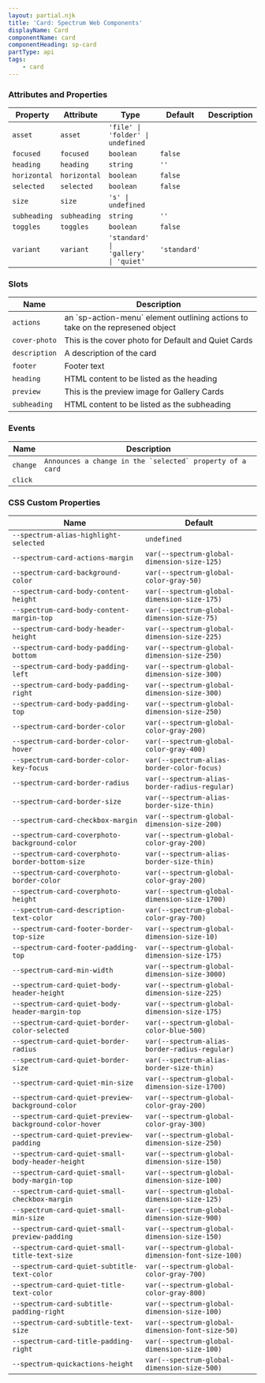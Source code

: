 ```yaml
---
layout: partial.njk
title: 'Card: Spectrum Web Components'
displayName: Card
componentName: card
componentHeading: sp-card
partType: api
tags:
    - card
---
```


### Attributes and Properties

<div class="table-container">
<table class="spectrum-Table">
<thead class="spectrum-Table-head">
<tr>

<th class="spectrum-Table-headCell">
Property
</th>

<th class="spectrum-Table-headCell">
Attribute
</th>

<th class="spectrum-Table-headCell">
Type
</th>

<th class="spectrum-Table-headCell">
Default
</th>

<th class="spectrum-Table-headCell">
Description
</th>

</tr>
</thead>
<tbody class="spectrum-Table-body">

<tr class="spectrum-Table-row">

<td class="spectrum-Table-cell">
<code>asset</code>
</td>

<td class="spectrum-Table-cell">
<code>asset</code>
</td>

<td class="spectrum-Table-cell">
<code>'file' | 'folder' | undefined</code>
</td>

<td class="spectrum-Table-cell">
<code></code>
</td>

<td class="spectrum-Table-cell">

</td>

</tr>

<tr class="spectrum-Table-row">

<td class="spectrum-Table-cell">
<code>focused</code>
</td>

<td class="spectrum-Table-cell">
<code>focused</code>
</td>

<td class="spectrum-Table-cell">
<code>boolean</code>
</td>

<td class="spectrum-Table-cell">
<code>false</code>
</td>

<td class="spectrum-Table-cell">

</td>

</tr>

<tr class="spectrum-Table-row">

<td class="spectrum-Table-cell">
<code>heading</code>
</td>

<td class="spectrum-Table-cell">
<code>heading</code>
</td>

<td class="spectrum-Table-cell">
<code>string</code>
</td>

<td class="spectrum-Table-cell">
<code>''</code>
</td>

<td class="spectrum-Table-cell">

</td>

</tr>

<tr class="spectrum-Table-row">

<td class="spectrum-Table-cell">
<code>horizontal</code>
</td>

<td class="spectrum-Table-cell">
<code>horizontal</code>
</td>

<td class="spectrum-Table-cell">
<code>boolean</code>
</td>

<td class="spectrum-Table-cell">
<code>false</code>
</td>

<td class="spectrum-Table-cell">

</td>

</tr>

<tr class="spectrum-Table-row">

<td class="spectrum-Table-cell">
<code>selected</code>
</td>

<td class="spectrum-Table-cell">
<code>selected</code>
</td>

<td class="spectrum-Table-cell">
<code>boolean</code>
</td>

<td class="spectrum-Table-cell">
<code>false</code>
</td>

<td class="spectrum-Table-cell">

</td>

</tr>

<tr class="spectrum-Table-row">

<td class="spectrum-Table-cell">
<code>size</code>
</td>

<td class="spectrum-Table-cell">
<code>size</code>
</td>

<td class="spectrum-Table-cell">
<code>'s' | undefined</code>
</td>

<td class="spectrum-Table-cell">
<code></code>
</td>

<td class="spectrum-Table-cell">

</td>

</tr>

<tr class="spectrum-Table-row">

<td class="spectrum-Table-cell">
<code>subheading</code>
</td>

<td class="spectrum-Table-cell">
<code>subheading</code>
</td>

<td class="spectrum-Table-cell">
<code>string</code>
</td>

<td class="spectrum-Table-cell">
<code>''</code>
</td>

<td class="spectrum-Table-cell">

</td>

</tr>

<tr class="spectrum-Table-row">

<td class="spectrum-Table-cell">
<code>toggles</code>
</td>

<td class="spectrum-Table-cell">
<code>toggles</code>
</td>

<td class="spectrum-Table-cell">
<code>boolean</code>
</td>

<td class="spectrum-Table-cell">
<code>false</code>
</td>

<td class="spectrum-Table-cell">

</td>

</tr>

<tr class="spectrum-Table-row">

<td class="spectrum-Table-cell">
<code>variant</code>
</td>

<td class="spectrum-Table-cell">
<code>variant</code>
</td>

<td class="spectrum-Table-cell">
<code>'standard' | 'gallery' | 'quiet'</code>
</td>

<td class="spectrum-Table-cell">
<code>'standard'</code>
</td>

<td class="spectrum-Table-cell">

</td>

</tr>

</tbody>
</table>
</div>
    

### Slots

<div class="table-container">
<table class="spectrum-Table">
<thead class="spectrum-Table-head">
<tr>

<th class="spectrum-Table-headCell">
Name
</th>

<th class="spectrum-Table-headCell">
Description
</th>

</tr>
</thead>
<tbody class="spectrum-Table-body">

<tr class="spectrum-Table-row">

<td class="spectrum-Table-cell">
<code>actions</code>
</td>

<td class="spectrum-Table-cell">
an `sp-action-menu` element outlining actions to take on the represened object
</td>

</tr>

<tr class="spectrum-Table-row">

<td class="spectrum-Table-cell">
<code>cover-photo</code>
</td>

<td class="spectrum-Table-cell">
This is the cover photo for Default and Quiet Cards
</td>

</tr>

<tr class="spectrum-Table-row">

<td class="spectrum-Table-cell">
<code>description</code>
</td>

<td class="spectrum-Table-cell">
A description of the card
</td>

</tr>

<tr class="spectrum-Table-row">

<td class="spectrum-Table-cell">
<code>footer</code>
</td>

<td class="spectrum-Table-cell">
Footer text
</td>

</tr>

<tr class="spectrum-Table-row">

<td class="spectrum-Table-cell">
<code>heading</code>
</td>

<td class="spectrum-Table-cell">
HTML content to be listed as the heading
</td>

</tr>

<tr class="spectrum-Table-row">

<td class="spectrum-Table-cell">
<code>preview</code>
</td>

<td class="spectrum-Table-cell">
This is the preview image for Gallery Cards
</td>

</tr>

<tr class="spectrum-Table-row">

<td class="spectrum-Table-cell">
<code>subheading</code>
</td>

<td class="spectrum-Table-cell">
HTML content to be listed as the subheading
</td>

</tr>

</tbody>
</table>
</div>
    

### Events

<div class="table-container">
<table class="spectrum-Table">
<thead class="spectrum-Table-head">
<tr>

<th class="spectrum-Table-headCell">
Name
</th>

<th class="spectrum-Table-headCell">
Description
</th>

</tr>
</thead>
<tbody class="spectrum-Table-body">

<tr class="spectrum-Table-row">

<td class="spectrum-Table-cell">
<code>change</code>
</td>

<td class="spectrum-Table-cell">
<code>Announces a change in the `selected` property of a card</code>
</td>

</tr>

<tr class="spectrum-Table-row">

<td class="spectrum-Table-cell">
<code>click</code>
</td>

<td class="spectrum-Table-cell">
<code></code>
</td>

</tr>

</tbody>
</table>
</div>
    

### CSS Custom Properties

<div class="table-container">
<table class="spectrum-Table">
<thead class="spectrum-Table-head">
<tr>

<th class="spectrum-Table-headCell">
Name
</th>

<th class="spectrum-Table-headCell">
Default
</th>

</tr>
</thead>
<tbody class="spectrum-Table-body">

<tr class="spectrum-Table-row">

<td class="spectrum-Table-cell">
<code>--spectrum-alias-highlight-selected</code>
</td>

<td class="spectrum-Table-cell">
<code>undefined</code>
</td>

</tr>

<tr class="spectrum-Table-row">

<td class="spectrum-Table-cell">
<code>--spectrum-card-actions-margin</code>
</td>

<td class="spectrum-Table-cell">
<code>var(--spectrum-global-dimension-size-125)</code>
</td>

</tr>

<tr class="spectrum-Table-row">

<td class="spectrum-Table-cell">
<code>--spectrum-card-background-color</code>
</td>

<td class="spectrum-Table-cell">
<code>var(--spectrum-global-color-gray-50)</code>
</td>

</tr>

<tr class="spectrum-Table-row">

<td class="spectrum-Table-cell">
<code>--spectrum-card-body-content-height</code>
</td>

<td class="spectrum-Table-cell">
<code>var(--spectrum-global-dimension-size-175)</code>
</td>

</tr>

<tr class="spectrum-Table-row">

<td class="spectrum-Table-cell">
<code>--spectrum-card-body-content-margin-top</code>
</td>

<td class="spectrum-Table-cell">
<code>var(--spectrum-global-dimension-size-75)</code>
</td>

</tr>

<tr class="spectrum-Table-row">

<td class="spectrum-Table-cell">
<code>--spectrum-card-body-header-height</code>
</td>

<td class="spectrum-Table-cell">
<code>var(--spectrum-global-dimension-size-225)</code>
</td>

</tr>

<tr class="spectrum-Table-row">

<td class="spectrum-Table-cell">
<code>--spectrum-card-body-padding-bottom</code>
</td>

<td class="spectrum-Table-cell">
<code>var(--spectrum-global-dimension-size-250)</code>
</td>

</tr>

<tr class="spectrum-Table-row">

<td class="spectrum-Table-cell">
<code>--spectrum-card-body-padding-left</code>
</td>

<td class="spectrum-Table-cell">
<code>var(--spectrum-global-dimension-size-300)</code>
</td>

</tr>

<tr class="spectrum-Table-row">

<td class="spectrum-Table-cell">
<code>--spectrum-card-body-padding-right</code>
</td>

<td class="spectrum-Table-cell">
<code>var(--spectrum-global-dimension-size-300)</code>
</td>

</tr>

<tr class="spectrum-Table-row">

<td class="spectrum-Table-cell">
<code>--spectrum-card-body-padding-top</code>
</td>

<td class="spectrum-Table-cell">
<code>var(--spectrum-global-dimension-size-250)</code>
</td>

</tr>

<tr class="spectrum-Table-row">

<td class="spectrum-Table-cell">
<code>--spectrum-card-border-color</code>
</td>

<td class="spectrum-Table-cell">
<code>var(--spectrum-global-color-gray-200)</code>
</td>

</tr>

<tr class="spectrum-Table-row">

<td class="spectrum-Table-cell">
<code>--spectrum-card-border-color-hover</code>
</td>

<td class="spectrum-Table-cell">
<code>var(--spectrum-global-color-gray-400)</code>
</td>

</tr>

<tr class="spectrum-Table-row">

<td class="spectrum-Table-cell">
<code>--spectrum-card-border-color-key-focus</code>
</td>

<td class="spectrum-Table-cell">
<code>var(--spectrum-alias-border-color-focus)</code>
</td>

</tr>

<tr class="spectrum-Table-row">

<td class="spectrum-Table-cell">
<code>--spectrum-card-border-radius</code>
</td>

<td class="spectrum-Table-cell">
<code>var(--spectrum-alias-border-radius-regular)</code>
</td>

</tr>

<tr class="spectrum-Table-row">

<td class="spectrum-Table-cell">
<code>--spectrum-card-border-size</code>
</td>

<td class="spectrum-Table-cell">
<code>var(--spectrum-alias-border-size-thin)</code>
</td>

</tr>

<tr class="spectrum-Table-row">

<td class="spectrum-Table-cell">
<code>--spectrum-card-checkbox-margin</code>
</td>

<td class="spectrum-Table-cell">
<code>var(--spectrum-global-dimension-size-200)</code>
</td>

</tr>

<tr class="spectrum-Table-row">

<td class="spectrum-Table-cell">
<code>--spectrum-card-coverphoto-background-color</code>
</td>

<td class="spectrum-Table-cell">
<code>var(--spectrum-global-color-gray-200)</code>
</td>

</tr>

<tr class="spectrum-Table-row">

<td class="spectrum-Table-cell">
<code>--spectrum-card-coverphoto-border-bottom-size</code>
</td>

<td class="spectrum-Table-cell">
<code>var(--spectrum-alias-border-size-thin)</code>
</td>

</tr>

<tr class="spectrum-Table-row">

<td class="spectrum-Table-cell">
<code>--spectrum-card-coverphoto-border-color</code>
</td>

<td class="spectrum-Table-cell">
<code>var(--spectrum-global-color-gray-200)</code>
</td>

</tr>

<tr class="spectrum-Table-row">

<td class="spectrum-Table-cell">
<code>--spectrum-card-coverphoto-height</code>
</td>

<td class="spectrum-Table-cell">
<code>var(--spectrum-global-dimension-size-1700)</code>
</td>

</tr>

<tr class="spectrum-Table-row">

<td class="spectrum-Table-cell">
<code>--spectrum-card-description-text-color</code>
</td>

<td class="spectrum-Table-cell">
<code>var(--spectrum-global-color-gray-700)</code>
</td>

</tr>

<tr class="spectrum-Table-row">

<td class="spectrum-Table-cell">
<code>--spectrum-card-footer-border-top-size</code>
</td>

<td class="spectrum-Table-cell">
<code>var(--spectrum-global-dimension-size-10)</code>
</td>

</tr>

<tr class="spectrum-Table-row">

<td class="spectrum-Table-cell">
<code>--spectrum-card-footer-padding-top</code>
</td>

<td class="spectrum-Table-cell">
<code>var(--spectrum-global-dimension-size-175)</code>
</td>

</tr>

<tr class="spectrum-Table-row">

<td class="spectrum-Table-cell">
<code>--spectrum-card-min-width</code>
</td>

<td class="spectrum-Table-cell">
<code>var(--spectrum-global-dimension-size-3000)</code>
</td>

</tr>

<tr class="spectrum-Table-row">

<td class="spectrum-Table-cell">
<code>--spectrum-card-quiet-body-header-height</code>
</td>

<td class="spectrum-Table-cell">
<code>var(--spectrum-global-dimension-size-225)</code>
</td>

</tr>

<tr class="spectrum-Table-row">

<td class="spectrum-Table-cell">
<code>--spectrum-card-quiet-body-header-margin-top</code>
</td>

<td class="spectrum-Table-cell">
<code>var(--spectrum-global-dimension-size-175)</code>
</td>

</tr>

<tr class="spectrum-Table-row">

<td class="spectrum-Table-cell">
<code>--spectrum-card-quiet-border-color-selected</code>
</td>

<td class="spectrum-Table-cell">
<code>var(--spectrum-global-color-blue-500)</code>
</td>

</tr>

<tr class="spectrum-Table-row">

<td class="spectrum-Table-cell">
<code>--spectrum-card-quiet-border-radius</code>
</td>

<td class="spectrum-Table-cell">
<code>var(--spectrum-alias-border-radius-regular)</code>
</td>

</tr>

<tr class="spectrum-Table-row">

<td class="spectrum-Table-cell">
<code>--spectrum-card-quiet-border-size</code>
</td>

<td class="spectrum-Table-cell">
<code>var(--spectrum-alias-border-size-thin)</code>
</td>

</tr>

<tr class="spectrum-Table-row">

<td class="spectrum-Table-cell">
<code>--spectrum-card-quiet-min-size</code>
</td>

<td class="spectrum-Table-cell">
<code>var(--spectrum-global-dimension-size-1700)</code>
</td>

</tr>

<tr class="spectrum-Table-row">

<td class="spectrum-Table-cell">
<code>--spectrum-card-quiet-preview-background-color</code>
</td>

<td class="spectrum-Table-cell">
<code>var(--spectrum-global-color-gray-200)</code>
</td>

</tr>

<tr class="spectrum-Table-row">

<td class="spectrum-Table-cell">
<code>--spectrum-card-quiet-preview-background-color-hover</code>
</td>

<td class="spectrum-Table-cell">
<code>var(--spectrum-global-color-gray-300)</code>
</td>

</tr>

<tr class="spectrum-Table-row">

<td class="spectrum-Table-cell">
<code>--spectrum-card-quiet-preview-padding</code>
</td>

<td class="spectrum-Table-cell">
<code>var(--spectrum-global-dimension-size-250)</code>
</td>

</tr>

<tr class="spectrum-Table-row">

<td class="spectrum-Table-cell">
<code>--spectrum-card-quiet-small-body-header-height</code>
</td>

<td class="spectrum-Table-cell">
<code>var(--spectrum-global-dimension-size-150)</code>
</td>

</tr>

<tr class="spectrum-Table-row">

<td class="spectrum-Table-cell">
<code>--spectrum-card-quiet-small-body-margin-top</code>
</td>

<td class="spectrum-Table-cell">
<code>var(--spectrum-global-dimension-size-100)</code>
</td>

</tr>

<tr class="spectrum-Table-row">

<td class="spectrum-Table-cell">
<code>--spectrum-card-quiet-small-checkbox-margin</code>
</td>

<td class="spectrum-Table-cell">
<code>var(--spectrum-global-dimension-size-125)</code>
</td>

</tr>

<tr class="spectrum-Table-row">

<td class="spectrum-Table-cell">
<code>--spectrum-card-quiet-small-min-size</code>
</td>

<td class="spectrum-Table-cell">
<code>var(--spectrum-global-dimension-size-900)</code>
</td>

</tr>

<tr class="spectrum-Table-row">

<td class="spectrum-Table-cell">
<code>--spectrum-card-quiet-small-preview-padding</code>
</td>

<td class="spectrum-Table-cell">
<code>var(--spectrum-global-dimension-size-150)</code>
</td>

</tr>

<tr class="spectrum-Table-row">

<td class="spectrum-Table-cell">
<code>--spectrum-card-quiet-small-title-text-size</code>
</td>

<td class="spectrum-Table-cell">
<code>var(--spectrum-global-dimension-font-size-100)</code>
</td>

</tr>

<tr class="spectrum-Table-row">

<td class="spectrum-Table-cell">
<code>--spectrum-card-quiet-subtitle-text-color</code>
</td>

<td class="spectrum-Table-cell">
<code>var(--spectrum-global-color-gray-700)</code>
</td>

</tr>

<tr class="spectrum-Table-row">

<td class="spectrum-Table-cell">
<code>--spectrum-card-quiet-title-text-color</code>
</td>

<td class="spectrum-Table-cell">
<code>var(--spectrum-global-color-gray-800)</code>
</td>

</tr>

<tr class="spectrum-Table-row">

<td class="spectrum-Table-cell">
<code>--spectrum-card-subtitle-padding-right</code>
</td>

<td class="spectrum-Table-cell">
<code>var(--spectrum-global-dimension-size-100)</code>
</td>

</tr>

<tr class="spectrum-Table-row">

<td class="spectrum-Table-cell">
<code>--spectrum-card-subtitle-text-size</code>
</td>

<td class="spectrum-Table-cell">
<code>var(--spectrum-global-dimension-font-size-50)</code>
</td>

</tr>

<tr class="spectrum-Table-row">

<td class="spectrum-Table-cell">
<code>--spectrum-card-title-padding-right</code>
</td>

<td class="spectrum-Table-cell">
<code>var(--spectrum-global-dimension-size-100)</code>
</td>

</tr>

<tr class="spectrum-Table-row">

<td class="spectrum-Table-cell">
<code>--spectrum-quickactions-height</code>
</td>

<td class="spectrum-Table-cell">
<code>var(--spectrum-global-dimension-size-500)</code>
</td>

</tr>

</tbody>
</table>
</div>
    